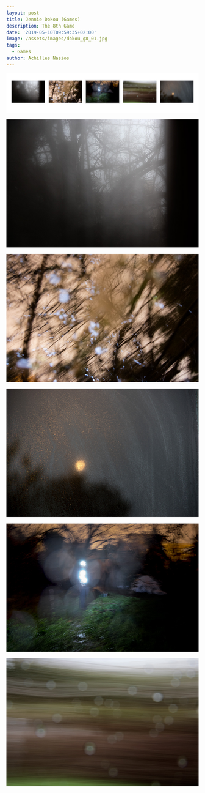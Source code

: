 ```yaml
---
layout: post
title: Jennie Dokou (Games)
description: The 8th Game
date: '2019-05-10T09:59:35+02:00'
image: /assets/images/dokou_g8_01.jpg
tags:
  - Games
author: Achilles Nasios
---
```

![null](/assets/images/dokou_g8_pres.jpg#full)

![](/assets/images/dokou_g8_01.jpg)

![](/assets/images/dokou_g8_02.jpg)

![](/assets/images/dokou_g8_03.jpg)

![](/assets/images/dokou_g8_04.jpg)

![](/assets/images/dokou_g8_05.jpg)
